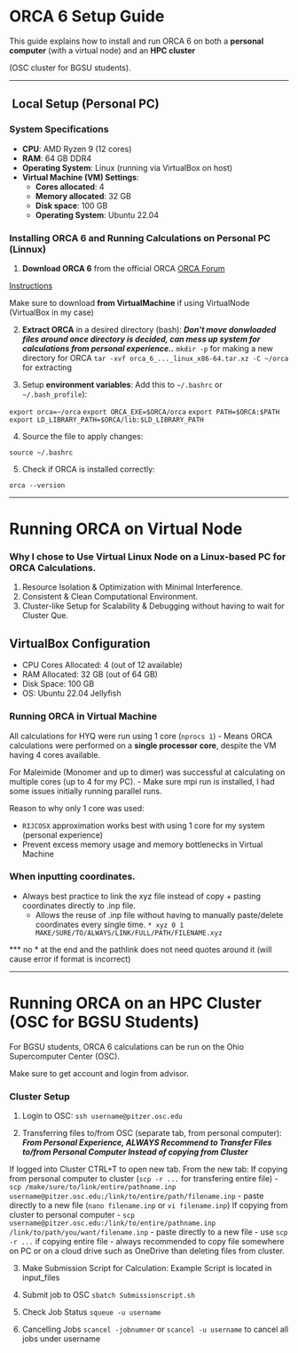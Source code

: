 # ORCA 6 Setup Guide

This guide explains how to install and run ORCA 6 on both a **personal computer** (with a virtual node) and an **HPC cluster** 

(OSC cluster for BGSU students).

---

## ️ **Local Setup (Personal PC)**  
### **System Specifications**
- **CPU**: AMD Ryzen 9 (12 cores)
- **RAM**: 64 GB DDR4
- **Operating System**: Linux (running via VirtualBox on host)
- **Virtual Machine (VM) Settings**:  
  - **Cores allocated**: 4  
  - **Memory allocated**: 32 GB  
  - **Disk space**: 100 GB  
  - **Operating System**: Ubuntu 22.04  

### **Installing ORCA 6** and Running Calculations on Personal PC (Linnux)
1. **Download ORCA 6** from the official ORCA
[ORCA Forum](https://orcaforum.kofo.mpg.de/app.php/portal)

[Instructions](https://www.faccts.de/docs/orca/6.0/tutorials/first_steps/install.html)

Make sure to download **from VirtualMachine** if using VirtualNode (VirtualBox in my case)

2. **Extract ORCA** in a desired directory (bash):
*****Don't move donwloaded files around once directory is decided, can mess up system for calculations from personal experience..*****
`mkdir -p` for making a new directory for ORCA
`tar -xvf orca_6_..._linux_x86-64.tar.xz -C ~/orca` for extracting

3. Setup **environment variables**:
Add this to `~/.bashrc` or `~/.bash_profile`):

`export orca=~/orca`
`export ORCA_EXE=$ORCA/orca`
`export PATH=$ORCA:$PATH`
`export LD_LIBRARY_PATH=$ORCA/lib:$LD_LIBRARY_PATH`

4. Source the file to apply changes:

`source ~/.bashrc`

5. Check if ORCA is installed correctly:

`orca --version`

-----------

# Running ORCA on Virtual Node

### Why I chose to Use Virtual Linux Node on a Linux-based PC for ORCA Calculations.

1. Resource Isolation & Optimization with Minimal Interference.
2. Consistent & Clean Computational Environment.
3. Cluster-like Setup for Scalability & Debugging without having to wait for Cluster Que.

## VirtualBox Configuration
- CPU Cores Allocated: 4 (out of 12 available)
- RAM Allocated: 32 GB (out of 64 GB)
- Disk Space: 100 GB
- OS: Ubuntu 22.04 Jellyfish

### Running ORCA in Virtual Machine
All calculations for HYQ were run using 1 core (`nprocs 1`)
	- Means ORCA calculations were performed on a **single processor core**, despite the VM having 4 cores available. 

For Maleimide (Monomer and up to dimer) was successful at calculating on multiple cores (up to 4 for my PC). 
	- Make sure mpi run is installed, I had some issues initially running parallel runs.

Reason to why only 1 core was used:
- `RIJCOSX` approximation works best with using 1 core for my system (personal experience)
- Prevent excess memory usage and memory bottlenecks in Virtual Machine

### When inputting coordinates.
- Always best practice to link the xyz file instead of copy + pasting coordinates directly to .inp file.
	- Allows the reuse of .inp file without having to manually paste/delete coordinates every single time.
`* xyz 0 1 MAKE/SURE/TO/ALWAYS/LINK/FULL/PATH/FILENAME.xyz`

*** no * at the end and the pathlink does not need quotes around it (will cause error if format is incorrect)

---------

# Running ORCA on an HPC Cluster (OSC for BGSU Students)

For BGSU students, ORCA 6 calculations can be run on the Ohio Supercomputer Center (OSC). 

Make sure to get account and login from advisor. 

### Cluster Setup
1. Login to OSC:
`ssh username@pitzer.osc.edu`

2. Transferring files to/from OSC (separate tab, from personal computer):
***From Personal Experience, ALWAYS Recommend to Transfer Files to/from Personal Computer Instead of copying from Cluster***

If logged into Cluster CTRL+T to open new tab. From the new tab:
	If copying from personal computer to cluster (`scp -r ...` for transfering entire file)
		- `scp /make/sure/to/link/entire/pathname.inp username@pitzer.osc.edu:/link/to/entire/path/filename.inp`
		- paste directly to a new file (`nano filename.inp` or `vi filename.inp`)
	If copying from cluster to personal computer
		- `scp username@pitzer.osc.edu:/link/to/entire/pathname.inp /link/to/path/you/want/filename.inp`
		- paste directly to a new file
  		- use `scp -r ...` if copying entire file
    			- always recommended to copy file somewhere on PC or on a cloud drive such as OneDrive than deleting files from cluster.

3. Make Submission Script for Calculation:
Example Script is located in input_files

4. Submit job to OSC
`sbatch Submissionscript.sh`

5. Check Job Status
`squeue -u username`

6. Cancelling Jobs
`scancel -jobnumner` or `scancel -u username` to cancel all jobs under username

 
